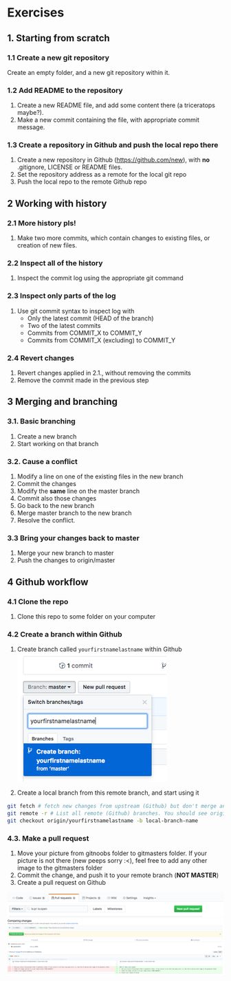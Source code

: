 # Exercises
## 1. Starting from scratch

### 1.1 Create a new git repository  
Create an empty folder, and a new git repository within it.

### 1.2 Add README to the repository
1. Create a new README file, and add some content there (a triceratops maybe?). 
2. Make a new commit containing the file, with appropriate commit message.  

### 1.3 Create a repository in Github and push the local repo there
1. Create a new repository in Github (https://github.com/new), with **no** .gitignore, LICENSE or README files.
2. Set the repository address as a remote for the local git repo
3. Push the local repo to the remote Github repo

## 2 Working with history

### 2.1 More history pls!
1. Make two more commits, which contain changes to existing files, or creation of new files.

### 2.2 Inspect all of the history
1. Inspect the commit log using the appropriate git command

### 2.3 Inspect only parts of the log
1. Use git commit syntax to inspect log with
    - Only the latest commit (HEAD of the branch)
    - Two of the latest commits
    - Commits from COMMIT_X to COMMIT_Y
    - Commits from COMMIT_X (excluding) to COMMIT_Y
    
### 2.4 Revert changes
1. Revert changes applied in 2.1., without removing the commits
2. Remove the commit made in the previous step

## 3 Merging and branching

### 3.1. Basic branching
1. Create a new branch
2. Start working on that branch

### 3.2. Cause a conflict
1. Modify a line on one of the existing files in the new branch
2. Commit the changes
3. Modify the **same** line on the master branch
4. Commit also those changes
5. Go back to the new branch
6. Merge master branch to the new branch
7. Resolve the conflict.

### 3.3 Bring your changes back to master
1. Merge your new branch to master
2. Push the changes to origin/master

## 4 Github workflow

### 4.1 Clone the repo
1. Clone this repo to some folder on your computer

### 4.2 Create a branch within Github
1. Create branch called `yourfirstnamelastname` within Github  
![Branching](/refpics/github-branching.png)

2. Create a local branch from this remote branch, and start using it
```bash
git fetch # fetch new changes from upstream (Github) but don't merge anything
git remote -r # List all remote (Github) branches. You should see origin/yourfirstnamelastname
git checkout origin/yourfirstnamelastname -b local-branch-name
```

### 4.3. Make a pull request
1. Move your picture from gitnoobs folder to gitmasters folder. If your picture is not there (new peeps sorry :<), feel free to add any other image to the gitmasters folder
2. Commit the change, and push it to your remote branch (**NOT MASTER**)
3. Create a pull request on Github

![Pull request](/refpics/github-prs.png)  
![Comparison](/refpics/github-comparison.png)